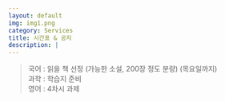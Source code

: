 ```yaml
---
layout: default
img: img1.png
category: Services
title: 시간표 & 공지
description: |
---
```

  
  > 국어 : 읽을 책 선정 (가능한 소설, 200장 정도 분량) (목요일까지)      
  > 과학 : 학습지 준비      
  > 영어 : 4차시 과제     